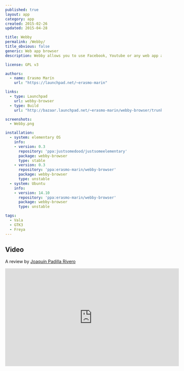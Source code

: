 ```yaml
---
published: true
layout: app
category: app
created: 2015-02-26
updated: 2015-04-28

title: Webby
permalink: /Webby/
title_obvious: false
generic: Web app browser
description: Webby allows you to use Facebook, Youtube or any web app as a regular desktop, fully integrated into your system and using a proper launcher in your application menu.

license: GPL v3

authors:
  - name: Erasmo Marín
    url: "https://launchpad.net/~erasmo-marin"

links:
  - type: Launchpad
    url: webby-browser
  - type: Build
    url: "http://bazaar.launchpad.net/~erasmo-marin/webby-browser/trunk/view/head:/INSTALL"

screenshots:
  - Webby.png

installation:
  - system: elementary OS
    info:
    - version: 0.3
      repository: 'ppa:justsomedood/justsomeelementary'
      package: webby-browser
      type: stable
    - version: 0.3
      repository: 'ppa:erasmo-marin/webby-browser'
      package: webby-browser
      type: unstable
  - system: Ubuntu
    info:
    - version: 14.10
      repository: 'ppa:erasmo-marin/webby-browser'
      package: webby-browser
      type: unstable

tags:
  - Vala
  - GTK3
  - Freya
---
```

## Video
A review by [Joaquín Padilla Rivero](https://www.youtube.com/channel/UC_im4PuM9ViTNjaUf2cXmgg)

<iframe width="560" height="315" src="https://www.youtube.com/embed/hb8u92l6fpU" frameborder="0" allowfullscreen></iframe>
